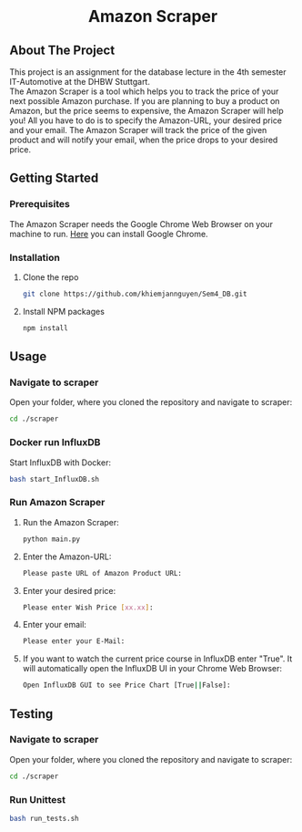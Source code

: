 <!-- PROJECT LOGO -->
<br />
<p align="center">
  <h1 align="center">Amazon Scraper</h3>
</p>


<!-- ABOUT THE PROJECT -->
## About The Project
This project is an assignment for the database lecture in the 4th semester IT-Automotive at the DHBW Stuttgart.\
The Amazon Scraper is a tool which helps you to track the price of your next possible Amazon purchase. If you are planning to buy a product on Amazon, but the price seems to expensive, the Amazon Scraper will help you! All you have to do is to specify the Amazon-URL, your desired price and your email. The Amazon Scraper will track the price of the given product and will notify your email, when the price drops to your desired price.


<!-- GETTING STARTED -->
## Getting Started

### Prerequisites

The Amazon Scraper needs the Google Chrome Web Browser on your machine to run. [Here](https://www.google.com/chrome/?brand=CHBD&gclid=Cj0KCQjw4v2EBhCtARIsACan3nz6dkC9Z2wt1t7aMX1zI67pYvRWkZMIsn-BZ63UmzKfNp96wCwVJngaAhsfEALw_wcB&gclsrc=aw.ds) you can install Google Chrome.

### Installation

1. Clone the repo
   ```sh
   git clone https://github.com/khiemjannguyen/Sem4_DB.git
   ```
2. Install NPM packages
   ```sh
   npm install
   ```


<!-- USAGE EXAMPLES -->
## Usage

### Navigate to scraper
Open your folder, where you cloned the repository and navigate to scraper:
   ```sh
   cd ./scraper
   ```

### Docker run InfluxDB
Start InfluxDB with Docker:
   ```sh
   bash start_InfluxDB.sh
   ```

### Run Amazon Scraper
1. Run the Amazon Scraper:
   ```sh
   python main.py
   ```
2. Enter the Amazon-URL:
    ```sh
    Please paste URL of Amazon Product URL: 
    ```
3. Enter your desired price:
    ```sh
    Please enter Wish Price [xx.xx]:
    ```  
4. Enter your email:
    ```sh
    Please enter your E-Mail: 
    ```
5. If you want to watch the current price course in InfluxDB enter "True". It will automatically open the InfluxDB UI in your Chrome Web Browser:
    ```sh
    Open InfluxDB GUI to see Price Chart [True||False]:  
    ```

## Testing
### Navigate to scraper
Open your folder, where you cloned the repository and navigate to scraper:
   ```sh
   cd ./scraper
   ```
### Run Unittest
   ```sh
   bash run_tests.sh
   ```






